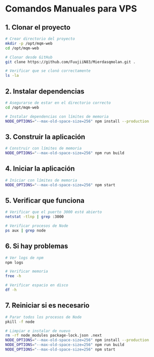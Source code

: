 # Comandos Manuales para VPS

## 1. Clonar el proyecto

```bash
# Crear directorio del proyecto
mkdir -p /opt/mqm-web
cd /opt/mqm-web

# Clonar desde GitHub
git clone https://github.com/FuujiiN83/Mierdasqmolan.git .

# Verificar que se clonó correctamente
ls -la
```

## 2. Instalar dependencias

```bash
# Asegurarse de estar en el directorio correcto
cd /opt/mqm-web

# Instalar dependencias con límites de memoria
NODE_OPTIONS="--max-old-space-size=256" npm install --production
```

## 3. Construir la aplicación

```bash
# Construir con límites de memoria
NODE_OPTIONS="--max-old-space-size=256" npm run build
```

## 4. Iniciar la aplicación

```bash
# Iniciar con límites de memoria
NODE_OPTIONS="--max-old-space-size=256" npm start
```

## 5. Verificar que funciona

```bash
# Verificar que el puerto 3000 esté abierto
netstat -tlnp | grep :3000

# Verificar procesos de Node
ps aux | grep node
```

## 6. Si hay problemas

```bash
# Ver logs de npm
npm logs

# Verificar memoria
free -h

# Verificar espacio en disco
df -h
```

## 7. Reiniciar si es necesario

```bash
# Parar todos los procesos de Node
pkill -f node

# Limpiar e instalar de nuevo
rm -rf node_modules package-lock.json .next
NODE_OPTIONS="--max-old-space-size=256" npm install --production
NODE_OPTIONS="--max-old-space-size=256" npm run build
NODE_OPTIONS="--max-old-space-size=256" npm start
```
